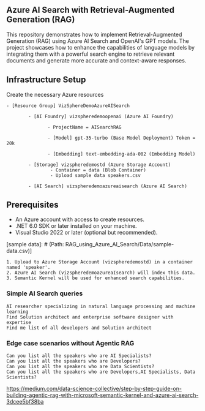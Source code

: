 ﻿## Azure AI Search with Retrieval-Augmented Generation (RAG)

This repository demonstrates how to implement Retrieval-Augmented Generation (RAG) using Azure AI Search and OpenAI's GPT models. The project showcases how to enhance the capabilities of language models by integrating them with a powerful search engine to retrieve relevant documents and generate more accurate and context-aware responses.


## Infrastructure Setup

Create the necessary Azure resources 

```
- [Resource Group] VizSphereDemoAzureAISearch 
	 	
		- [AI Foundry] vizspheredemoopenai (Azure AI Foundry)

			   - ProjectName = AISearchRAG
		
			   - [Model] gpt-35-turbo (Base Model Deployment) Token = 20k
			
			   - [Embedding] text-embedding-ada-002 (Embedding Model)
	
		- [Storage] vizspheredemostd (Azure Storage Account)
				- Container = data (Blob Container)
				- Upload sample data speakers.csv 

		- [AI Search] vizspheredemoazureaisearch (Azure AI Search)
```


## Prerequisites	
- An Azure account with access to create resources.
- .NET 6.0 SDK or later installed on your machine.
- Visual Studio 2022 or later (optional but recommended).


[sample data]: # (Path: RAG_using_Azure_AI_Search/Data/sample-data.csv)]

	1. Upload to Azure Storage Account (vizspheredemostd) in a container named 'speaker'.
	2. Azure AI Search (vizspheredemoazureaIsearch) will index this data.
	3. Semantic Kernel will be used for enhanced search capabilities.


### Simple AI Search queries
    AI researcher specializing in natural language processing and machine learning
    Find Solution architect and enterprise software designer with expertise
    Find me list of all developers and Solution architect


### Edge case scenarios without Agentic RAG

	Can you list all the speakers who are AI Specialists?
	Can you list all the speakers who are Developers?
	Can you list all the speakers who are Data Scientists?
	Can you list all the speakers who are Developers,AI Specialists, Data Scientists?


https://medium.com/data-science-collective/step-by-step-guide-on-building-agentic-rag-with-microsoft-semantic-kernel-and-azure-ai-search-3dcee5bf38ba